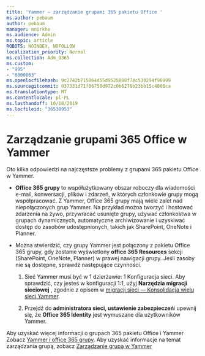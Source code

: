 ```yaml
---
title: 'Yammer — zarządzanie grupami 365 pakietu Office '
ms.author: pebaum
author: pebaum
manager: mnirkhe
ms.audience: Admin
ms.topic: article
ROBOTS: NOINDEX, NOFOLLOW
localization_priority: Normal
ms.collection: Adm_O365
ms.custom:
- "995"
- "6000003"
ms.openlocfilehash: 9c2742b715064d55d9525860f78c530294f90999
ms.sourcegitcommit: 037331d71f06750d972c0b6278b23bb15c4806ca
ms.translationtype: MT
ms.contentlocale: pl-PL
ms.lasthandoff: 10/18/2019
ms.locfileid: "36530953"
---
```

# <a name="manage-office-365-groups-in-yammer"></a>Zarządzanie grupami 365 Office w Yammer

Oto kilka odpowiedzi na najczęstsze problemy z grupami 365 pakietu Office w Yammer.

* **Office 365 grupy** to współużytkowany obszar roboczy dla wiadomości e-mail, konwersacji, plików i zdarzeń, w których członkowie grupy mogą współpracować. Z Yammer, Office 365 grupy mają wiele zalet nad niepołączonych grup Yammer. Na przykład można tworzyć i hostować zdarzenia na żywo, przywracać usunięte grupy, używać członkostwa w grupach dynamicznych, automatyczne archiwizowanie i uzyskiwać dostęp do zasobów udostępnionych, takich jak SharePoint, OneNote i Planner.

* Można stwierdzić, czy grupy Yammer jest połączony z pakietu Office 365 grupy, gdy zostanie wyświetlony **office 365 Resources** sekcji (SharePoint, OneNote, Planner) w prawej nawigacji grupy. Jeśli zasoby nie są dostępne, sprawdź następujące czynności.

  1. Sieć Yammer musi być w 1 dzierżawie: 1 Konfiguracja sieci. Aby sprawdzić, czy jesteś w konfiguracji 1:1, użyj **Narzędzia migracji sieciowej** , zgodnie z opisem w [migracji sieci — Konsolidacja wielu sieci Yammer](https://docs.microsoft.com/yammer/configure-your-yammer-network/consolidate-multiple-yammer-networks).

  2. Przejdź do **administratora sieci, ustawienie zabezpieczeń**i upewnij się, że **Office 365 Identity** jest wymuszane dla użytkowników Yammer.

Aby uzyskać więcej informacji o grupach 365 pakietu Office i Yammer Zobacz [Yammer i office 365 grupy](https://docs.microsoft.com/yammer/manage-yammer-groups/yammer-and-office-365-groups?redirectSourcePath=%252fen-us%252farticle%252fYammer-and-Office-365-Groups-d8c239dc-a48b-47ab-b85e-6b4b8191a869). Aby uzyskać informacje na temat zarządzania grupą, zobacz [Zarządzanie grupą w Yammer](https://support.office.com/article/Manage-a-group-in-Yammer-6e05c6d6-5548-4c88-89cd-e6757a514ef2)
